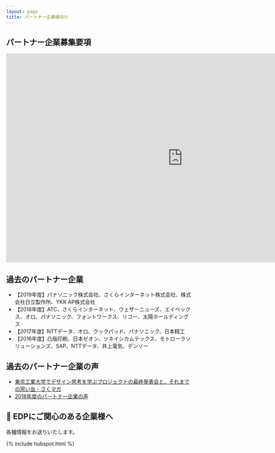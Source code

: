 ```yaml
---
layout: page
title: パートナー企業様向け
---
```


## パートナー企業募集要項

<iframe src="https://docs.google.com/presentation/d/e/2PACX-1vQdISc9nwgGgA_p12f8eRK4FFlbtOmC-4DvoKqJg8N_mn-KUG8RcHUrOOR2ldBOd05EUp9-fVgz4-mt/embed?start=false&loop=false&delayms=3000" frameborder="0" width="960" height="569" allowfullscreen="true" mozallowfullscreen="true" webkitallowfullscreen="true"></iframe>

## 過去のパートナー企業

* 【2019年度】パナソニック株式会社、さくらインターネット株式会社、株式会社日立製作所、YKK AP株式会社
* 【2018年度】ATC、さくらインターネット、ウェザーニューズ、エイベックス、オロ、パナソニック、フォントワークス、リコー、太陽ホールディングス
* 【2017年度】NTTデータ、オロ、クックパッド、パナソニック、日本精工
* 【2016年度】凸版印刷、日本ゼオン、ツネイシカムテックス、モトローラソリューションズ、SAP、NTTデータ、井上電気、デンソー

## 過去のパートナー企業の声

* [東京工業大学でデザイン思考を学ぶプロジェクトの最終発表会と、それまでの思い出 - さくマガ](https://sakumaga.sakura.ad.jp/entry/2020/03/30/120000)
* [2018年度のパートナー企業の声](/2018-edp-bc/partners/)

## :postbox: EDPにご関心のある企業様へ

<p>各種情報をお送りいたします。</p>
{% include hubspot.html %}

